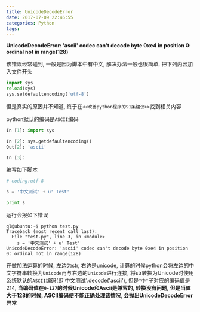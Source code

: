```yaml
---
title: UnicodeDecodeError
date: 2017-07-09 22:46:55
categories: Python
tags:
---
```


**UnicodeDecodeError: 'ascii' codec can't decode byte 0xe4 in position 0: ordinal not in range(128)**

该错误经常碰到, 一般是因为脚本中有中文, 解决办法一般也很简单, 把下列内容加入文件开头

```python
import sys
reload(sys)
sys.setdefaultencoding('utf-8')
```

但是真实的原因并不知道, 终于在`<<改善python程序的91条建议>>`找到相关内容

<!--more-->

python默认的编码是`ASCII`编码

```python
In [1]: import sys

In [2]: sys.getdefaultencoding()
Out[2]: 'ascii'

In [3]: 

```

编写如下脚本

```python
# coding:utf-8

s = '中文测试' + u' Test'

print s
```

运行会报如下错误

```
ql@ubuntu:~$ python test.py
Traceback (most recent call last):
  File "test.py", line 3, in <module>
    s = '中文测试' + u' Test'
UnicodeDecodeError: 'ascii' codec can't decode byte 0xe4 in position 0: ordinal not in range(128)
```

在做加法运算的时候, 左边为str, 右边是unicode, 计算的时候python会将左边的中文字符串转换为`Unicode`再与右边的`Unicode`进行连接, 将str转换为Unicode时使用系统默认的`ASCII`编码(即'中文测试'.decode('ascii'), 但是`"中"`子对应的编码值是214, **当编码值在`0-127`的时候Unicode和Ascii是兼容的, 转换没有问题, 但是当值大于128的时候, ASCII编码便不能正确处理该情况, 会抛出UnicodeDecodeError异常**

<!--more-->




